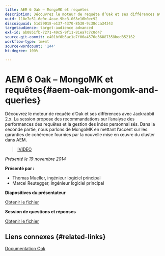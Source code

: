 ```yaml
---
title: AEM 6 Oak – MongoMK et requêtes
description: Découvrez le moteur de requête d’Oak et ses différences avec Jackrabbit 2.x. La session propose des recommandations sur l’analyse des performances des requêtes et la gestion des index personnalisés. Dans la seconde partie, nous parlons de MongoMK en mettant l’accent sur les garanties de cohérence fournies par la nouvelle mise en œuvre du cluster dans AEM.
uuid: 110e7e51-6e0c-4eae-9bc3-063e16b0ec92
discoiquuid: 51d59018-e137-4370-8530-9c38dca34343
targetaudience: target-audience advanced
exl-id: ab0851fb-7271-49c5-9f11-81ea7c7c0d47
source-git-commit: e401bf0b5ac1e7f06a4576e36887358bed352162
workflow-type: tm+mt
source-wordcount: '144'
ht-degree: 100%

---
```


# AEM 6 Oak – MongoMK et requêtes{#aem-oak-mongomk-and-queries}

Découvrez le moteur de requête d’Oak et ses différences avec Jackrabbit 2.x. La session propose des recommandations sur l’analyse des performances des requêtes et la gestion des index personnalisés. Dans la seconde partie, nous parlons de MongoMK en mettant l’accent sur les garanties de cohérence fournies par la nouvelle mise en œuvre du cluster dans AEM.

>[!VIDEO](https://video.tv.adobe.com/v/19402/?quality=9)

*Présenté le 19 novembre 2014*

**Présenté par :**

* Thomas Mueller, ingénieur logiciel principal
* Marcel Reutegger, ingénieur logiciel principal

**Diapositives du présentateur**

[Obtenir le fichier](assets/aem-6-oak-mongomk-and-queries.pdf)

**Session de questions et réponses**

[Obtenir le fichier](assets/q-a-11-19-14-gem-session-oak.pdf)

## Liens connexes {#related-links}

[Documentation Oak](https://jackrabbit.apache.org/oak/docs/)

<!--
[Get back to the Overview](https://helpx.adobe.com/experience-manager/kt/eseminars/gems/aem-index.html)
-->
